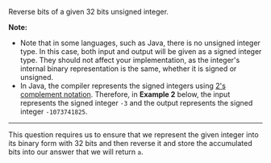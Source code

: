 Reverse bits of a given 32 bits unsigned integer.

**Note:**

- Note that in some languages, such as Java, there is no unsigned integer type. In this case, both input and output will be given as a signed integer type. They should not affect your implementation, as the integer's internal binary representation is the same, whether it is signed or unsigned.
- In Java, the compiler represents the signed integers using [2's complement notation](https://en.wikipedia.org/wiki/Two%27s_complement "https://en.wikipedia.org/wiki/Two%27s_complement"). Therefore, in **Example 2** below, the input represents the signed integer `-3` and the output represents the signed integer `-1073741825`.
***
This question requires us to ensure that we represent the given integer into its binary form with 32 bits and then reverse it and store the accumulated bits into our answer that we will return `a`. 